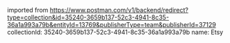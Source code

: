 imported from https://www.postman.com/v1/backend/redirect?type=collection&id=35240-3659b137-52c3-4941-8c35-36a1a993a79b&entityId=13769&publisherType=team&publisherId=37129
collectionId: 35240-3659b137-52c3-4941-8c35-36a1a993a79b
name: Etsy